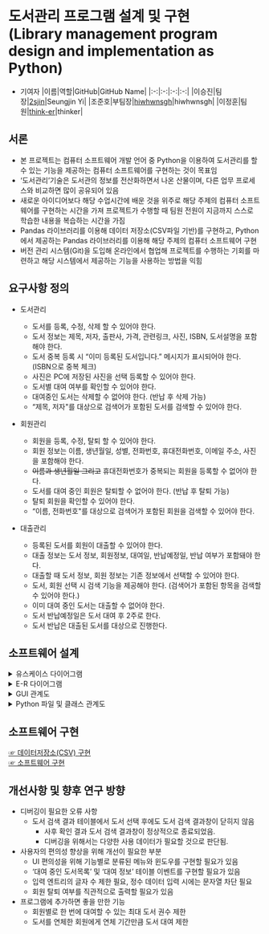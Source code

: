# 도서관리 프로그램 설계 및 구현<br>(Library management program design and implementation as Python)
- 기여자
  |이름|역할|GitHub|GitHub Name|
  |:-:|:-:|:-:|:-:|
  |이승진|팀장|[2sjin](https://github.com/2sjin)|Seungjin Yi|
  |조준호|부팀장|[hiwhwnsgh](https://github.com/hiwhwnsgh)|hiwhwnsgh|
  |이정훈|팀원|[think-er](https://github.com/think-er)|thinker|

## 서론
- 본 프로젝트는 컴퓨터 소프트웨어 개발 언어 중 Python을 이용하여 도서관리를 할 수 있는 기능을 제공하는 컴퓨터 소프트웨어를 구현하는 것이 목표임
- ‘도서관리’기술은 도서관의 정보를 전산화하면서 나온 산물이며, 다른 업무 프로세스와 비교하면 많이 공유되어 있음
- 새로운 아이디어보다 해당 수업시간에 배운 것을 위주로 해당 주제의 컴퓨터 소프트웨어를 구현하는 시간을 가져 프로젝트가 수행할 때 팀원 전원이 지금까지 스스로 학습한 내용을 복습하는 시간을 가짐
- Pandas 라이브러리를 이용해 데이터 저장소(CSV파일 기반)를 구현하고, Python에서 제공하는 Pandas 라이브러리를 이용해 해당 주제의 컴퓨터 소프트웨어 구현
- 버전 관리 시스템(Git)을 도입해 온라인에서 협업해 프로젝트를 수행하는 기회를 마련하고 해당 시스템에서 제공하는 기능을 사용하는 방법을 익힘

## 요구사항 정의
- 도서관리
    - 도서를 등록, 수정, 삭제 할 수 있어야 한다.
    - 도서 정보는 제목, 저자, 출판사, 가격, 관련링크, 사진, ISBN, 도서설명을 포함해야 한다. 
    - 도서 중복 등록 시 “이미 등록된 도서입니다.” 메시지가 표시되어야 한다. (ISBN으로 중복 체크)
    - 사진은 PC에 저장된 사진을 선택 등록할 수 있어야 한다. 
    - 도서별 대여 여부를 확인할 수 있어야 한다. 
    - 대여중인 도서는 삭제할 수 없어야 한다. (반납 후 삭제 가능)
    - “제목, 저자"를 대상으로 검색어가 포함된 도서를 검색할 수 있어야 한다. 

- 회원관리
    - 회원을 등록, 수정, 탈퇴 할 수 있어야 한다.
    - 회원 정보는 이름, 생년월일, 성별, 전화번호, 휴대전화번호, 이메일 주소, 사진을 포함해야 한다. 
    - ~~이름과 생년월일 그리고~~ 휴대전화번호가 중복되는 회원을 등록할 수 없어야 한다. 
    - 도서를 대여 중인 회원은 탈퇴할 수 없어야 한다. (반납 후 탈퇴 가능)
    - 탈퇴 회원을 확인할 수 있어야 한다. 
    - “이름, 전화번호"를 대상으로 검색어가 포함된 회원을 검색할 수 있어야 한다. 

- 대출관리
    - 등록된 도서를 회원이 대출할 수 있어야 한다.
    - 대출 정보는 도서 정보, 회원정보, 대여일, 반납예정일, 반납 여부가 포함돼야 한다. 
    - 대출할 때 도서 정보, 회원 정보는 기존 정보에서 선택할 수 있어야 한다. 
    - 도서, 회원 선택 시 검색 기능을 제공해야 한다. (검색어가 포함된 항목을 검색할 수 있어야 한다.)
    - 이미 대여 중인 도서는 대출할 수 없어야 한다. 
    - 도서 반납예정일은 도서 대여 후 2주로 한다. 
    - 도서 반납은 대출된 도서를 대상으로 진행한다.

## 소프트웨어 설계

<details markdown="1">
<summary>유스케이스 다이어그램</summary>

![image](https://user-images.githubusercontent.com/91407433/175756841-d9d1b4a5-58e9-49ee-862b-3df05f6bd08e.png)

</details>

<details markdown="1">
<summary>E-R 다이어그램</summary>

![image](https://user-images.githubusercontent.com/91407433/175756859-2f14b993-22e0-4bfb-be3f-5293861fe5ea.png)

</details>

<details markdown="1">
<summary>GUI 관계도</summary>

![image](https://user-images.githubusercontent.com/91407433/175756833-50869bc2-222d-4ce4-8341-e59cd4df6366.png)

</details>

<details markdown="1">
<summary>Python 파일 및 클래스 관계도</summary>

![image](https://user-images.githubusercontent.com/91407433/175756850-d5539828-2827-472e-90cf-2168e2c3eafa.png)

</details>


## 소프트웨어 구현

[☞ 데이터저장소(CSV) 구현](https://drive.google.com/file/d/1QWSYE0g9o2wYBc_WQTZ4VcKeQHyA0qCk/view?usp=sharing)
<br>
[☞ 소프트웨어 구현](https://drive.google.com/file/d/10OUa4V0ZuACArQkmC4mnH5vWuHEOse3L/view?usp=sharing)


## 개선사항 및 향후 연구 방향

- 디버깅이 필요한 오류 사항
    - 도서 검색 결과 테이블에서 도서 선택 후에도 도서 검색 결과창이 닫히지 않음
        - 사후 확인 결과 도서 검색 결과창이 정상적으로 종료되었음.
        - 디버깅을 위해서는 다양한 사용 데이터가 필요할 것으로 판단됨.
- 사용자의 편의성 향상을 위해 개선이 필요한 부분
    - UI 편의성을 위해 기능별로 분류된 메뉴와 윈도우를 구현할 필요가 있음
    - ‘대여 중인 도서목록’ 및 ‘대여 정보’ 테이블 이벤트를 구현할 필요가 있음
    - 입력 엔트리의 글자 수 제한 필요, 정수 데이터 입력 시에는 문자열 차단 필요
    - 회원 탈퇴 여부를 직관적으로 출력할 필요가 있음
- 프로그램에 추가하면 좋을 만한 기능
    - 회원별로 한 번에 대여할 수 있는 최대 도서 권수 제한
    - 도서를 연체한 회원에게 연체 기간만큼 도서 대여 제한
